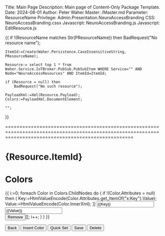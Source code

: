 Title: Main Page
Description: Main page of Content-Only Package Template.
Date: 2024-08-01
Author: Peter Waher
Master: /Master.md
Parameter: ResourceName
Privilege: Admin.Presentation.NeuroAccessBranding
CSS: NeuroAccessBranding.cssx
Javascript: NeuroAccessBranding.js
Javascript: EditResource.js

{{
    if !(ResourceName matches Str(PResourceName)) then
        BadRequest("No resource name");

    ItemId:=Create(Waher.Persistence.CaseInsensitiveString, PResourceName);
    
    Resource:= select top 1 * from Waher.Service.IoTBroker.PubSub.PubSubItem WHERE Service="" AND Node="NeuroAccessResources" AND ItemId=ItemId;

    if (Resource = null) then 
        BadRequest("No such resource");

    PayloadXml:=Xml(Resource.Payload);
    Colors:=PayloadXml.DocumentElement;

    "";
}}


=========================================================================================================================================================

# {Resource.ItemId}

# Colors

<div id="color-container">
{{
    i:=0;
    foreach Color in Colors.ChildNodes do (
        if !(Color.Attributes = null) then (
            Key:=HtmlValueEncode(Color.Attributes.get_ItemOf("x:Key").Value);
            Value:=HtmlValueEncode(Color.InnerXml);
            ]]
            <input value="((Key))" data-id="((i))">
            <input value="((Value))" data-color-input data-id="((i))"/>
            <div class="color-preview" style="background-color: ((Value))" data-id="((i))"></div>
            <button class="negButtonSm" data-remove-button data-id="((i))">Remove</button>[[;
            i++;
        )
    )
}}
</div>

<button id="back-button" class="posButton">Back</button>
<button id="insert-color-button" class="posButton">Insert Color</button>
<button id="quick-set-button" class="posButton">Quick Set</button>
<button id="save-button" class="posButton">Save</button>
<button id="delete-button" class="negButton">Delete</button>